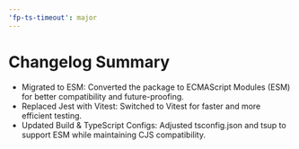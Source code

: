 ```yaml
---
'fp-ts-timeout': major
---
```


# Changelog Summary

* Migrated to ESM: Converted the package to ECMAScript Modules (ESM) for better compatibility and future-proofing.
* Replaced Jest with Vitest: Switched to Vitest for faster and more efficient testing.
* Updated Build & TypeScript Configs: Adjusted tsconfig.json and tsup to support ESM while maintaining CJS compatibility.
